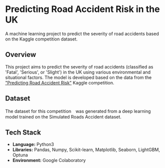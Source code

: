 # Predicting Road Accident Risk in the UK
A machine learning project to predict the severity of road accidents based on the Kaggle competition dataset.
## Overview
This project aims to predict the severity of road accidents (classified as 'Fatal', 'Serious', or 'Slight') in the UK using various environmental and situational factors. The model is developed based on the data from the ["Predicting Road Accident Risk"](https://www.kaggle.com/competitions/playground-series-s5e10/overview) Kaggle competition.

## Dataset
The dataset for this competition　was generated from a deep learning model trained on the Simulated Roads Accident dataset.

## Tech Stack
* **Language:** Python3
* **Libraries:** Pandas, Numpy, Scikit-learn, Matplotlib, Seaborn, LightGBM, Optuna
* **Environment:** Google Colaboratory
